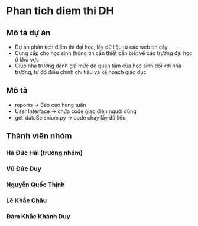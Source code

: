 # Phan tich diem thi DH


## Mô tả dự án
- Dự án phân tích điểm thi đại học, lấy dữ liệu từ các web tin cậy
- Cung cấp cho học sinh thông tin cần thiết cần biết về các trường đại học ở khu vực
- Giúp nhà trường đánh giá mức độ quan tâm của học sinh đối với nhà trường, từ đó điểu chỉnh chỉ tiêu và kế hoạch giáo dục

## Mô tả 
- reports -> Báo cáo hàng tuần
- User Interface -> chứa code giao diện người dùng
- get_dataSelenium.py -> code chạy lấy dữ liệu 

## Thành viên nhóm
### Hà Đức Hải (trưởng nhóm)
### Vũ Đức Duy
### Nguyễn Quốc Thịnh
### Lê Khắc Châu
### Đàm Khắc Khánh Duy
